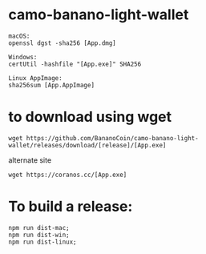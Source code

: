 # camo-banano-light-wallet

    macOS:
    openssl dgst -sha256 [App.dmg]

    Windows:
    certUtil -hashfile "[App.exe]" SHA256

    Linux AppImage:
    sha256sum [App.AppImage]

# to download using wget

    wget https://github.com/BananoCoin/camo-banano-light-wallet/releases/download/[release]/[App.exe]

alternate site

    wget https://coranos.cc/[App.exe]

# To build a release:

    npm run dist-mac;
    npm run dist-win;
    npm run dist-linux;
